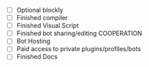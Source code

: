 - [ ] Optional blockly
- [ ] Finished compiler
- [ ] Finished Visual Script
- [ ] Finished bot sharing/editing COOPERATION
- [ ] Bot Hosting
- [ ] Paid access to private plugins/profiles/bots
- [ ] Finished Docs